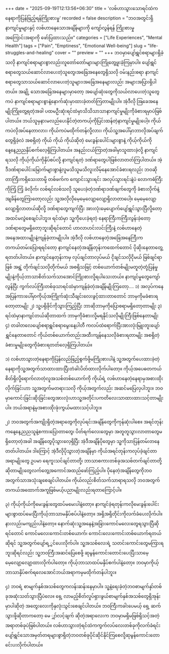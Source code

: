 +++
date = "2025-09-19T12:13:56+06:30"
title = 'လစ်ဟာသွားသောရင်ထဲကနေရာကိုပြန်ဖြည့်ရန်ကြိုးစားမှု'
recorded = false
description = "ဘဝအတွင်းရှိနာကျင်မှုများနှင့် လစ်ဟာနေသောအချိန်များကို ကျော်လွန်ရန် ကြိုးစားမှုအကြောင်းအရာကို ဖော်ပြထားသည်။"
categories = ["Life Experiences", "Mental Health"]
tags = ["Pain", "Emptiness", "Emotional Well-being"]
slug = "life-struggles-and-healing"
cover = ""
preview = ""
+++
ဘဝမှာပျော်ရွှင်စရာများရှိခဲ့သလို နာကျင်စရာများစွာလည်းလူတော်တော်များများကြုံတွေ့ဖူးခဲ့ကြမှာပါ။ ပျော်ရွှင်စရာတွေသယ်ဆောင်လာပေးတဲ့သူတွေ၊အခြေအနေတွေရှိသလို ဝမ်းနည်းစရာ နာကျင်စရာတွေသာသယ်ဆောင်လာပေးတဲ့သူများ၊အခြေအနေများလည်း အများအပြားရှိပါတယ်။ အချို့ သောအခြေအနေများမှာတော့ အပျော်ဆုံးတွေကိုသယ်လာပေးတဲ့သူတွေကပဲ နာကျင်စရာများစွာနဲ့နောက်ဆုံးမှာထားခဲ့တတ်ကြတာမျိုးပါ။ အဲ့ဒီလို အြခေအနေမျိုးကြုံတွေ့ရတဲ့အခါ ပထမဦးဆုံးရင်ထဲမှာသိသိသာသာနာကျင်မှုမျိုးကိုခံစားရမှာပဲဖြစ်ပါတယ်။ ဘယ်သူမှနားမလည်ပေးနိုင်တဲ့တကယ့်ကိုပြင်းထန်တဲ့နာကျင်မှုမျိုးပေါ့။ ကိုယ်ကပဲလိုအပ်နေတာလား၊ ကိုယ်ကပဲမထိုက်တန်လို့လား၊ ကိုယ်သူ့အပေါ်မှာဘာလိုအပ်ချက်တွေရှိခဲ့လဲ အစရှိတဲ့ ကိုယ် ကိုယ် ကိုယ်ဆိုတဲ့ မေးခွန်းပေါင်းများစွာနဲ့ ကိုယ့်ကိုယ်ကို နေ့နေ့ညညနှိပ်စက်လေ့ရှိကြပါတယ်။ အနည်းငယ်ကြာတဲ့အခါမှာသူထားခဲ့လို့ နာကျင်ရသလို ကိုယ့်ကိုယ်ကိုနှိပ်စပ်လို့ နာကျင်ရတဲ့ ဒဏ်ရာတွေပါဖြစ်လာတတ်ကြပါတယ်။ အဲ့ဒီဒဏ်ရာပေါင်းမြောက်များစွာနဲ့လူမသိသူမသိလူးလိမ့်နေအောင်ခံစားရလည်း ဘဝဆိုတာကြီးကရှိသေးတာမို့ တစ်ဖက်က ကျောင်းသွားရင်း အလုပ်သွားရင်းနဲ့ပဲ လောကဓံကြီးကိုကြံ့ ကြံ့ ခံလိုက်၊ လစ်ရင်လစ်သလို သူပေးခဲ့တဲ့ဒဏ်ရာဒဏ်ချက်တွေကို ခံစားလိုက်နဲ့ အျခိန်တွေကြာတော့လည်း သူ့အလိုလိုမေ့မေ့လျော့လျော့ရှိလာတာပေါ့။ မေ့မေ့လျော့လျော့ရှိလာတယ်ဆိုလို့ ဒဏ်ရာတွေကျက်ပြီး အားလုံးမေ့ပျောက်ပျော်ရွှင်သွားပြီလို့တော့ အထင်မလွဲစေချင်ပါဘူး။ ရင်ထဲမှာ သူ့ကိုပေးခဲ့ရတဲ့ နေရာကြီးကကြီးလွန်းခဲ့တော့ ဒဏ်ရာတွေမရှိတော့ဘူးဆိုရင်တောင် ဟာလာဟင်းလင်းကြီးနဲ့ လစ်ဟာနေတဲ့အနေအထားမျိုးနဲ့ကျန်ခဲ့တာမျိုးပါ။ အဲ့ဒီလို လစ်ဟာနေတဲ့အခြေအနေကြီးကတကယ်တမ်းပြောရရင်တော့ နာကျင်နေတဲ့အချိန်တုန်းကထေက်တောင် ပိုဆိုးနေတာတွေ့ရတတ်ပါတယ်။ နာကျင်နေတုန်းကမှ လုပ်ချင်တာလုပ်မယ် ငိုချင်သလိုငိုမယ် ဖြစ်ချင်ရာဖြစ် အရွဲ့ တိုက်ချင်သလိုတိုက်မယ် အစရှိသဖြင့် တစ်ယောက်တစ်မျိုးမတူတဲ့တုံ့ပြန်မှုမျိုးနဲ့ကိုယ့်ဘာသာစိတ်သက်သာအောင်ကြိုးစားလို့ရပါသေးတယ်။ နာကျင်မှုတွေကျော်လွန်ပြီး ကွက်လပ်ကြီးတစ်ခုသာရင်ထဲမှာကျန်ခဲ့တဲ့အချိန်မျိုးကြတော့.... ၁) အလုပ်ကနေအပြန်ကားပေါ်မှာကိုယ့်အကြိုက်ဆုံးသီချင်းလေးဖွင့်ထားတာတောင် ဘာမှကိုမခံစားရတော့တာမျိုး ၂) သူ့ပရိုဖိုင်ကိုသွားကြည့်ပြီး ဘာဆိုဘာမှကိုပြောစရာမရှိတော့တာမျိုး ၃) ရင်ထဲမှာနာကျင်တယ်ဆိုတာထက် ဘာမှကိုခံစားလို့မရနိုင်သလိုမျိုးကြီးဖြစ်နေတာမျိုး ၄) တခါတလေပျော်စရာရွှင်စရာမွေးနေ့ပါတီ ကလပ်ထဲရောက်ပြီးအားလုံးမြူးတူးပျော်ရွှင်နေတာတောင် ကိုယ်တစ်ယောက်တည်းအထီးကျန်နေသလိုခံစားရတာမျိုး အစရှိတဲ့ ခံစားမှုမျိုးတွေကိုခံစားရတတ်လေ့ရှိကြပါတယ်။

၁) လစ်ဟာသွားတဲ့နေရာကိုပြန်လည်ဖြည့်စွက်ဖို့မကြိုးစားပါနဲ့ သူ့အတွက်ပေးထားခဲ့တဲ့နေရာကိုသူ့အတွက်သာထားထားပြီးတံခါးပိတ်ထားလိုက်ပါတော့။ ကိုယ့်အပေဓတကယ်စိတ်ရှိလို့ရောက်လာတဲ့လူအသစ်တစ်ယောက်ကို ကိုယ်ရဲ့ လစ်ဟာနေတဲ့နေရာမှအစားထိုးလိုက်ခြင်းဟာ သူ့အတွက်မတရားသလို ကိုယ့်အတွက်လည်း အဆင်မပြေလှပါဘူး။ ဘဝမှာကောင်းခြင်းဆိုးခြင်းတွေအားလုံးဟာသူ့အတိုင်းပကတိလေးသာထားထားသင့်တာမျိုးပါ။ ဘယ်အရာနဲ့မှအစားထိုးဖုံးကွယ်မထားသင့်ပါဘူး။

၂) ဘဝအတွက်အကျိုးရှိတဲ့အရာတွေကိုလုပ်ရင်းအချိန်တွေကိုကုန်ဆုံးပါစေ။ အရင်တုန်းကနေ့နေ့ညညသူနဲ့စကားပြောတာတွေ၊ ပိတ်ရက်လေးတွေမှာ အတူတူသွားလာတာတွေမရှိတော့တဲ့အခါ အချိန်တွေပိုသွားလေ့ရှိပြီး အဲ့ဒီအချိန်ပိုတွေမှာ သူ့ကိုသာပြန်တမ်းတနေတတ်ပါတယ်။ ဒါကြောင့် အဲ့ဒီလိုပိုသွားတဲ့အချိန်မှာ ကိုယ်အရင်တုန်းကလုပ်ခဲ့ချင်တာအရာမျိုးတွေ ဥပမာ ရေကူးသင်ချင်တာတို့၊ ဘာသာစကားတစ်ခုအသစ်တက်ချင်တာတို့ ဆိုတာမျိုးတွေလက်တွေ့အကောင်အထည်ဖော်ကြည့်ပါ။ ပိုနေတဲ့အချိန်တွေကိုဘဝအတွက်သာအသုံးချစေချင်ပါတယ်။ ကိုယ်လည်းစိတ်သက်သာရာရသလို ဘဝအတွက်တကယ်အထောက်အကူဖြစ်မယ့်ပညာမျိုးလည်းရတာကြောင့်ပါ။

၃) ကိုယ့်ကိုယ်ကိုမေးခွန်းတွေထပ်မမေးပါနဲ့တော့။ နာကျင်ခဲ့ရတုန်းကလိုမေးခွန်းပေါင်းများစွာထပ်မေးပြီးကိုယ့်ဘာသာမနှိပ်စပ်ပါနဲ့တော့။ အရှိအရှိတိုင်းကိုလက်ခံပေးလိုက်ပါ။ နားလည်းမကျည်းပါနဲ့တော့။ နောက်ဆုံးသူ့အနေနဲ့အခြားကောင်မလေးတွေရသွားပြီဆိုရင်တောင် ကောင်မလေးကောင်းတစ်ယောက်၊ ကောင်းလေးကောင်းတစ်ယောက်ရတယ်ဆိုရင် သူ့အတွက်ပျော်ရ့ွှင်ပေးလိုက်ပါ။ သူ့အသစ်လေးရဲ့ သတင်းကောင်းတွေမကြားရဘူးဆိုရင်လည်း သူ့ဘဝကြီးအဆင်ပြေစေဖို့ ဆုမွန်ကောင်းတောင်းပေးပြီးသာမေ့မေ့လျော့လျော့ထားလိုက်ပါတော့။ ကိုယ့်ဘာသာထပ်မနှိပ်စက်ပါနဲ့တော့။ ဘဝမှာကိုယ့်ဘာသာနှိပ်စက်ရလေအောင်ဘယ်အရာကမှမထိုက်တန်ပါဘူး။

၄) ဘဝရဲ့ စာမျက်နှစ်အသစ်တွေကလန်းဆန်းနေမှာပါ။ သူ့နဲ့ရေးခဲ့တဲ့ဘဝစာမျက်နှာ်တစ်ခုအဆုံးသတ်သွားပြီပဲလေ။ ရှေ့ လာမည့်စိတ်လှုပ်ရှားဖွယ်စာမျက်နှစ်အသစ်တွေရှိအုန်းမှာပါဆိုတဲ့ အတွေးလေးကိုနှလုံးသွင်းစေချင်ပါတယ်။ ဘဝကြီးကခါးပေမယ့် ရှေ့ ဆက်သွားဖို့ဆိုတာကတော့ မေ ျှာ်လင့်ချက် ဆိုတဲ့အရာလေးက ဘဝမှာမရှိမဖြစ်ရှိသင့်အတဲ့အရာတစ်ခုပဲဖြစ်ပါတယ်။ လစ်ဟာသွားတဲ့ရင်ထဲကကွက်လပ်လေးတစ်ခုကိုလက်ခံရင်း ပျော်ရွှင်သောအမှတ်တရများစွာရှိတဲ့ဘဝတစ်ခုပိုင်ဆိုင်နိုင်ကြစေလို့ဆုမွန်ကောင်းတောင်ေးပးလိုက်ပါတယ်။